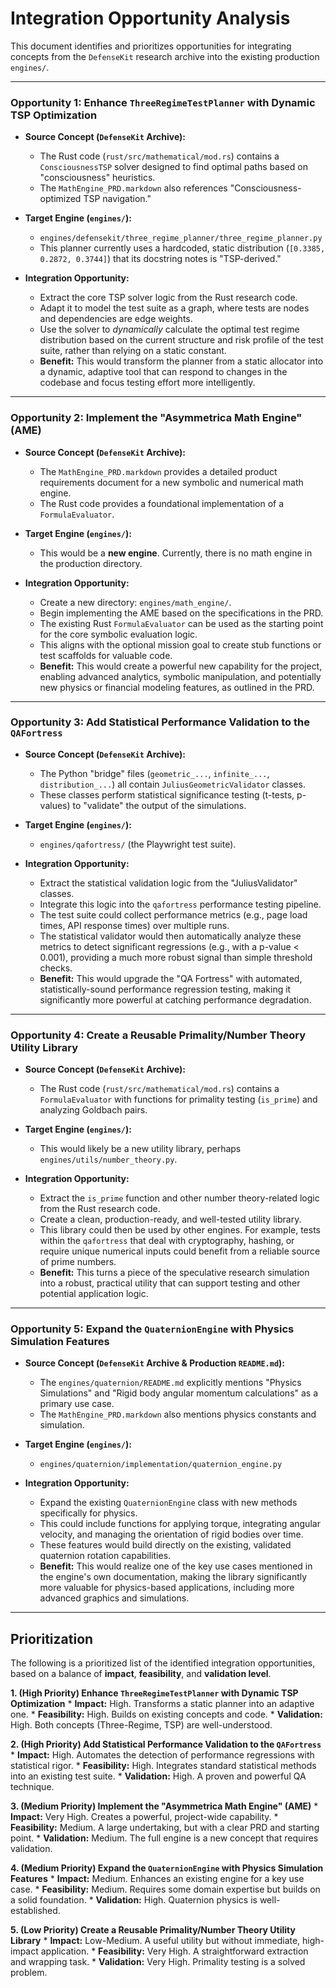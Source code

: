 # Integration Opportunity Analysis

This document identifies and prioritizes opportunities for integrating concepts from the `DefenseKit` research archive into the existing production `engines/`.

---

### Opportunity 1: Enhance `ThreeRegimeTestPlanner` with Dynamic TSP Optimization

*   **Source Concept (`DefenseKit` Archive):**
    *   The Rust code (`rust/src/mathematical/mod.rs`) contains a `ConsciousnessTSP` solver designed to find optimal paths based on "consciousness" heuristics.
    *   The `MathEngine_PRD.markdown` also references "Consciousness-optimized TSP navigation."

*   **Target Engine (`engines/`):**
    *   `engines/defensekit/three_regime_planner/three_regime_planner.py`
    *   This planner currently uses a hardcoded, static distribution (`[0.3385, 0.2872, 0.3744]`) that its docstring notes is "TSP-derived."

*   **Integration Opportunity:**
    *   Extract the core TSP solver logic from the Rust research code.
    *   Adapt it to model the test suite as a graph, where tests are nodes and dependencies are edge weights.
    *   Use the solver to *dynamically* calculate the optimal test regime distribution based on the current structure and risk profile of the test suite, rather than relying on a static constant.
    *   **Benefit:** This would transform the planner from a static allocator into a dynamic, adaptive tool that can respond to changes in the codebase and focus testing effort more intelligently.

---

### Opportunity 2: Implement the "Asymmetrica Math Engine" (AME)

*   **Source Concept (`DefenseKit` Archive):**
    *   The `MathEngine_PRD.markdown` provides a detailed product requirements document for a new symbolic and numerical math engine.
    *   The Rust code provides a foundational implementation of a `FormulaEvaluator`.

*   **Target Engine (`engines/`):**
    *   This would be a **new engine**. Currently, there is no math engine in the production directory.

*   **Integration Opportunity:**
    *   Create a new directory: `engines/math_engine/`.
    *   Begin implementing the AME based on the specifications in the PRD.
    *   The existing Rust `FormulaEvaluator` can be used as the starting point for the core symbolic evaluation logic.
    *   This aligns with the optional mission goal to create stub functions or test scaffolds for valuable code.
    *   **Benefit:** This would create a powerful new capability for the project, enabling advanced analytics, symbolic manipulation, and potentially new physics or financial modeling features, as outlined in the PRD.

---

### Opportunity 3: Add Statistical Performance Validation to the `QAFortress`

*   **Source Concept (`DefenseKit` Archive):**
    *   The Python "bridge" files (`geometric_...`, `infinite_...`, `distribution_...`) all contain `JuliusGeometricValidator` classes.
    *   These classes perform statistical significance testing (t-tests, p-values) to "validate" the output of the simulations.

*   **Target Engine (`engines/`):**
    *   `engines/qafortress/` (the Playwright test suite).

*   **Integration Opportunity:**
    *   Extract the statistical validation logic from the "JuliusValidator" classes.
    *   Integrate this logic into the `qafortress` performance testing pipeline.
    *   The test suite could collect performance metrics (e.g., page load times, API response times) over multiple runs.
    *   The statistical validator would then automatically analyze these metrics to detect significant regressions (e.g., with a p-value < 0.001), providing a much more robust signal than simple threshold checks.
    *   **Benefit:** This would upgrade the "QA Fortress" with automated, statistically-sound performance regression testing, making it significantly more powerful at catching performance degradation.

---

### Opportunity 4: Create a Reusable Primality/Number Theory Utility Library

*   **Source Concept (`DefenseKit` Archive):**
    *   The Rust code (`rust/src/mathematical/mod.rs`) contains a `FormulaEvaluator` with functions for primality testing (`is_prime`) and analyzing Goldbach pairs.

*   **Target Engine (`engines/`):**
    *   This would likely be a new utility library, perhaps `engines/utils/number_theory.py`.

*   **Integration Opportunity:**
    *   Extract the `is_prime` function and other number theory-related logic from the Rust research code.
    *   Create a clean, production-ready, and well-tested utility library.
    *   This library could then be used by other engines. For example, tests within the `qafortress` that deal with cryptography, hashing, or require unique numerical inputs could benefit from a reliable source of prime numbers.
    *   **Benefit:** This turns a piece of the speculative research simulation into a robust, practical utility that can support testing and other potential application logic.

---

### Opportunity 5: Expand the `QuaternionEngine` with Physics Simulation Features

*   **Source Concept (`DefenseKit` Archive & Production `README.md`):**
    *   The `engines/quaternion/README.md` explicitly mentions "Physics Simulations" and "Rigid body angular momentum calculations" as a primary use case.
    *   The `MathEngine_PRD.markdown` also mentions physics constants and simulation.

*   **Target Engine (`engines/`):**
    *   `engines/quaternion/implementation/quaternion_engine.py`

*   **Integration Opportunity:**
    *   Expand the existing `QuaternionEngine` class with new methods specifically for physics.
    *   This could include functions for applying torque, integrating angular velocity, and managing the orientation of rigid bodies over time.
    *   These features would build directly on the existing, validated quaternion rotation capabilities.
    *   **Benefit:** This would realize one of the key use cases mentioned in the engine's own documentation, making the library significantly more valuable for physics-based applications, including more advanced graphics and simulations.

---

## Prioritization

The following is a prioritized list of the identified integration opportunities, based on a balance of **impact**, **feasibility**, and **validation level**.

**1. (High Priority) Enhance `ThreeRegimeTestPlanner` with Dynamic TSP Optimization**
    *   **Impact:** High. Transforms a static planner into an adaptive one.
    *   **Feasibility:** High. Builds on existing concepts and code.
    *   **Validation:** High. Both concepts (Three-Regime, TSP) are well-understood.

**2. (High Priority) Add Statistical Performance Validation to the `QAFortress`**
    *   **Impact:** High. Automates the detection of performance regressions with statistical rigor.
    *   **Feasibility:** High. Integrates standard statistical methods into an existing test suite.
    *   **Validation:** High. A proven and powerful QA technique.

**3. (Medium Priority) Implement the "Asymmetrica Math Engine" (AME)**
    *   **Impact:** Very High. Creates a powerful, project-wide capability.
    *   **Feasibility:** Medium. A large undertaking, but with a clear PRD and starting point.
    *   **Validation:** Medium. The full engine is a new concept that requires validation.

**4. (Medium Priority) Expand the `QuaternionEngine` with Physics Simulation Features**
    *   **Impact:** Medium. Enhances an existing engine for a key use case.
    *   **Feasibility:** Medium. Requires some domain expertise but builds on a solid foundation.
    *   **Validation:** High. Quaternion physics is well-established.

**5. (Low Priority) Create a Reusable Primality/Number Theory Utility Library**
    *   **Impact:** Low-Medium. A useful utility but without immediate, high-impact application.
    *   **Feasibility:** Very High. A straightforward extraction and wrapping task.
    *   **Validation:** Very High. Primality testing is a solved problem.